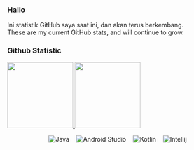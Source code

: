 ### Hallo 
Ini statistik GitHub saya saat ini, dan akan terus berkembang.<br>
These are my current GitHub stats, and will continue to grow.<br>
### Github Statistic
<p align="left">
<a href="https://github.com/RadBile2022">
  <img height="150em" src="https://github-readme-stats-eight-theta.vercel.app/api?username=RadBile2022&show_icons=true&theme=algolia&include_all_commits=true&count_private=true"/>
  <img height="150em" src="https://github-readme-stats-eight-theta.vercel.app/api/top-langs/?username=RadBile2022&layout=compact&langs_count=8&theme=algolia"/>
</a>
</p>


<div align="center">
    <img gravity="center" alt="Java" src="https://img.shields.io/badge/java-%23F24E1E.svg?style=for-the-badge&logo=java&logoColor=white" />&nbsp;&nbsp;&nbsp;
    <img gravity="center" alt="Android Studio" src="https://img.shields.io/badge/Android%20Studio-3DDC84.svg?style=for-the-badge&logo=android-studio&logoColor=white" />&nbsp;&nbsp;&nbsp;
    <img gravity="center" alt="Kotlin" src="https://img.shields.io/badge/kotlin-B125EA.svg?style=for-the-badge&logo=kotlin&logoColor=white" />&nbsp;&nbsp;&nbsp;
    <img gravity="center" alt="Intellij" src="https://img.shields.io/badge/intellij-%23039BE5.svg?style=for-the-badge&logo=intellij" />
</div>
